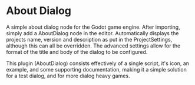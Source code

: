 # About Dialog

A simple about dialog node for the Godot game engine.
After importing, simply add a AboutDialog node in the editor.
Automatically displays the projects name, version and description as put in the ProjectSettings, although this can all be overridden.
The advanced settings allow for the format of the title and body of the dialog to be configured.

This plugin (AboutDialog) consists effectively of a single script, it's icon, an example, and some supporting documentation, making it a simple solution for a test dialog, and for more dialog heavy games.

